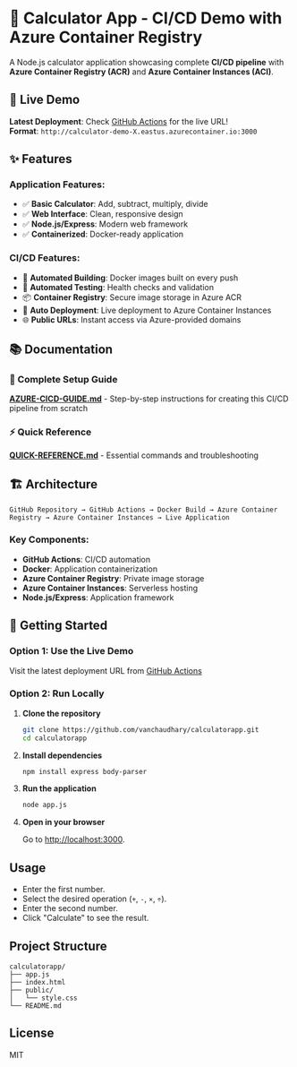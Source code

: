 # 🚀 Calculator App - CI/CD Demo with Azure Container Registry

A Node.js calculator application showcasing complete **CI/CD pipeline** with **Azure Container Registry (ACR)** and **Azure Container Instances (ACI)**.

## 🎯 Live Demo

**Latest Deployment**: Check [GitHub Actions](../../actions) for the live URL!  
**Format**: `http://calculator-demo-X.eastus.azurecontainer.io:3000`

## ✨ Features

### Application Features:
- ✅ **Basic Calculator**: Add, subtract, multiply, divide
- ✅ **Web Interface**: Clean, responsive design
- ✅ **Node.js/Express**: Modern web framework
- ✅ **Containerized**: Docker-ready application

### CI/CD Features:
- 🔄 **Automated Building**: Docker images built on every push
- 🧪 **Automated Testing**: Health checks and validation
- 📦 **Container Registry**: Secure image storage in Azure ACR
- 🚀 **Auto Deployment**: Live deployment to Azure Container Instances
- 🌐 **Public URLs**: Instant access via Azure-provided domains

## 📚 Documentation

### 📖 Complete Setup Guide
**[AZURE-CICD-GUIDE.md](./AZURE-CICD-GUIDE.md)** - Step-by-step instructions for creating this CI/CD pipeline from scratch

### ⚡ Quick Reference  
**[QUICK-REFERENCE.md](./QUICK-REFERENCE.md)** - Essential commands and troubleshooting

## 🏗️ Architecture

```
GitHub Repository → GitHub Actions → Docker Build → Azure Container Registry → Azure Container Instances → Live Application
```

### Key Components:
- **GitHub Actions**: CI/CD automation
- **Docker**: Application containerization  
- **Azure Container Registry**: Private image storage
- **Azure Container Instances**: Serverless hosting
- **Node.js/Express**: Application framework

## 🚀 Getting Started

### Option 1: Use the Live Demo
Visit the latest deployment URL from [GitHub Actions](../../actions)

### Option 2: Run Locally

1. **Clone the repository**
   ```bash
   git clone https://github.com/vanchaudhary/calculatorapp.git
   cd calculatorapp
   ```

2. **Install dependencies**

   ```bash
   npm install express body-parser
   ```

3. **Run the application**

   ```bash
   node app.js
   ```

4. **Open in your browser**

   Go to [http://localhost:3000](http://localhost:3000).

## Usage

- Enter the first number.
- Select the desired operation (`+`, `-`, `×`, `÷`).
- Enter the second number.
- Click "Calculate" to see the result.

## Project Structure

```
calculatorapp/
├── app.js
├── index.html
├── public/
│   └── style.css
└── README.md
```

## License

MIT
